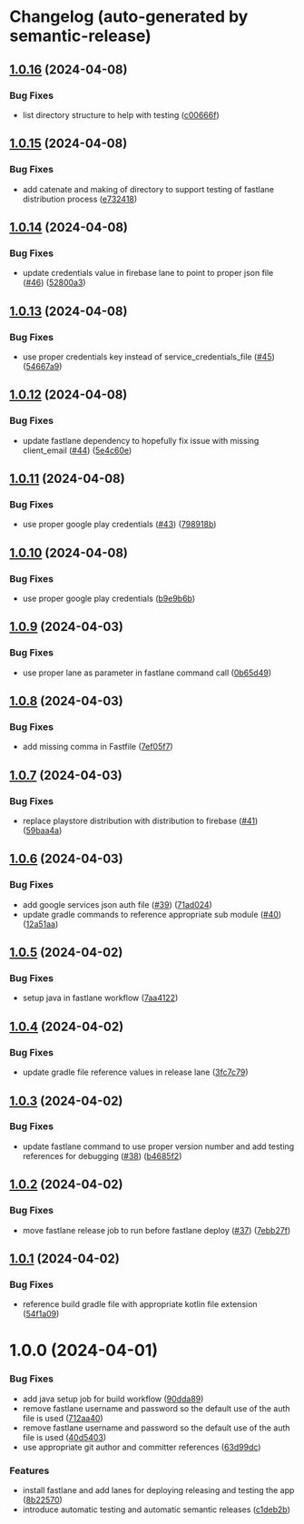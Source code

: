 # Changelog (auto-generated by semantic-release)

## [1.0.16](https://github.com/AdGem/Android-Example/compare/1.0.15...1.0.16) (2024-04-08)


### Bug Fixes

* list directory structure to help with testing ([c00666f](https://github.com/AdGem/Android-Example/commit/c00666fc4e8f5a435f418fecb7bdf2041d49982b))

## [1.0.15](https://github.com/AdGem/Android-Example/compare/1.0.14...1.0.15) (2024-04-08)


### Bug Fixes

* add catenate and making of directory to support testing of fastlane distribution process ([e732418](https://github.com/AdGem/Android-Example/commit/e7324182d46f52410cadbdc592d937b36aaeb6aa))

## [1.0.14](https://github.com/AdGem/Android-Example/compare/1.0.13...1.0.14) (2024-04-08)


### Bug Fixes

* update credentials value in firebase lane to point to proper json file ([#46](https://github.com/AdGem/Android-Example/issues/46)) ([52800a3](https://github.com/AdGem/Android-Example/commit/52800a38d7969f98a5a2fbbf53d3d4b119a51930))

## [1.0.13](https://github.com/AdGem/Android-Example/compare/1.0.12...1.0.13) (2024-04-08)


### Bug Fixes

* use proper credentials key instead of service_credentials_file ([#45](https://github.com/AdGem/Android-Example/issues/45)) ([54667a9](https://github.com/AdGem/Android-Example/commit/54667a9d4dfa418f1f3ce52a572c21f44002e2b6))

## [1.0.12](https://github.com/AdGem/Android-Example/compare/1.0.11...1.0.12) (2024-04-08)


### Bug Fixes

* update fastlane dependency to hopefully fix issue with missing client_email ([#44](https://github.com/AdGem/Android-Example/issues/44)) ([5e4c60e](https://github.com/AdGem/Android-Example/commit/5e4c60e54bfda29f78660875dc971cf992cfd2cc))

## [1.0.11](https://github.com/AdGem/Android-Example/compare/1.0.10...1.0.11) (2024-04-08)


### Bug Fixes

* use proper google play credentials ([#43](https://github.com/AdGem/Android-Example/issues/43)) ([798918b](https://github.com/AdGem/Android-Example/commit/798918b0f5a838eab958d7aa0a2301c3eb811d35))

## [1.0.10](https://github.com/AdGem/Android-Example/compare/1.0.9...1.0.10) (2024-04-08)


### Bug Fixes

* use proper google play credentials ([b9e9b6b](https://github.com/AdGem/Android-Example/commit/b9e9b6bef5b85794acba1599c0513f5a68bd1e65))

## [1.0.9](https://github.com/AdGem/Android-Example/compare/1.0.8...1.0.9) (2024-04-03)


### Bug Fixes

* use proper lane as parameter in fastlane command call ([0b65d49](https://github.com/AdGem/Android-Example/commit/0b65d492a4f1ceca80ec8484248d54935fcf2d8d))

## [1.0.8](https://github.com/AdGem/Android-Example/compare/1.0.7...1.0.8) (2024-04-03)


### Bug Fixes

* add missing comma in Fastfile ([7ef05f7](https://github.com/AdGem/Android-Example/commit/7ef05f76808f552fc7e6b7becc1d1be29b5f58e0))

## [1.0.7](https://github.com/AdGem/Android-Example/compare/1.0.6...1.0.7) (2024-04-03)


### Bug Fixes

* replace playstore distribution with distribution to firebase ([#41](https://github.com/AdGem/Android-Example/issues/41)) ([59baa4a](https://github.com/AdGem/Android-Example/commit/59baa4a10217a402f3d8909c0200566b722826a5))

## [1.0.6](https://github.com/AdGem/Android-Example/compare/1.0.5...1.0.6) (2024-04-03)


### Bug Fixes

* add google services json auth file ([#39](https://github.com/AdGem/Android-Example/issues/39)) ([71ad024](https://github.com/AdGem/Android-Example/commit/71ad024c77f1389a9ca8542c3656a0aa54c138f5))
* update gradle commands to reference appropriate sub module ([#40](https://github.com/AdGem/Android-Example/issues/40)) ([12a51aa](https://github.com/AdGem/Android-Example/commit/12a51aaafdfe6931084ffff347da9df53c36eb63))

## [1.0.5](https://github.com/AdGem/Android-Example/compare/1.0.4...1.0.5) (2024-04-02)


### Bug Fixes

* setup java in fastlane workflow ([7aa4122](https://github.com/AdGem/Android-Example/commit/7aa4122cda57d4573517025fa62bbb0f3da6d741))

## [1.0.4](https://github.com/AdGem/Android-Example/compare/1.0.3...1.0.4) (2024-04-02)


### Bug Fixes

* update gradle file reference values in release lane ([3fc7c79](https://github.com/AdGem/Android-Example/commit/3fc7c799ecbbc3263e614a3cd4277ef779f27756))

## [1.0.3](https://github.com/AdGem/Android-Example/compare/1.0.2...1.0.3) (2024-04-02)


### Bug Fixes

* update fastlane command to use proper version number and add testing references for debugging ([#38](https://github.com/AdGem/Android-Example/issues/38)) ([b4685f2](https://github.com/AdGem/Android-Example/commit/b4685f2bb199dc8b9b734bc07fd7a1fc327cfe86))

## [1.0.2](https://github.com/AdGem/Android-Example/compare/1.0.1...1.0.2) (2024-04-02)


### Bug Fixes

* move fastlane release job to run before fastlane deploy ([#37](https://github.com/AdGem/Android-Example/issues/37)) ([7ebb27f](https://github.com/AdGem/Android-Example/commit/7ebb27f762140418df82b347e50f631aa5537081))

## [1.0.1](https://github.com/AdGem/Android-Example/compare/1.0.0...1.0.1) (2024-04-02)


### Bug Fixes

* reference build gradle file with appropriate kotlin file extension ([54f1a09](https://github.com/AdGem/Android-Example/commit/54f1a099abb426a83030bd9630162bb5f30748d4))

# 1.0.0 (2024-04-01)


### Bug Fixes

* add java setup job for build workflow ([90dda89](https://github.com/AdGem/Android-Example/commit/90dda89108b39bff2725c098949950a2ca4d7fd9))
* remove fastlane username and password so the default use of the auth file is used ([712aa40](https://github.com/AdGem/Android-Example/commit/712aa40822f76dc1e565aaf413375964dddfe217))
* remove fastlane username and password so the default use of the auth file is used ([40d5403](https://github.com/AdGem/Android-Example/commit/40d540345109b63b86b6ea606764a338eca42485))
* use appropriate git author and committer references ([63d99dc](https://github.com/AdGem/Android-Example/commit/63d99dcbe6fe137c84e64bbd3891c50fadfb9b1e))


### Features

* install fastlane and add lanes for deploying releasing and testing the app ([8b22570](https://github.com/AdGem/Android-Example/commit/8b22570dd2b390141f299e876008017a37ebd084))
* introduce automatic testing and automatic semantic releases ([c1deb2b](https://github.com/AdGem/Android-Example/commit/c1deb2b10a3c179d35315bb1d016900a0832d68d))

